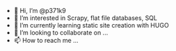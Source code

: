 - 👋 Hi, I’m @p371k9
- 👀 I’m interested in Scrapy, flat file databases, SQL
- 🌱 I’m currently learning static site creation with HUGO
- 💞️ I’m looking to collaborate on ...
- 📫 How to reach me ...

<!---
p371k9/p371k9 is a ✨ special ✨ repository because its `README.md` (this file) appears on your GitHub profile.
You can click the Preview link to take a look at your changes.
--->
